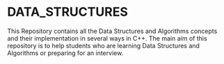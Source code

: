 # DATA_STRUCTURES
This Repository contains all the Data Structures and Algorithms concepts and their implementation in several ways in C++. The main aim of this repository is to help students who are learning Data Structures and Algorithms or preparing for an interview.
